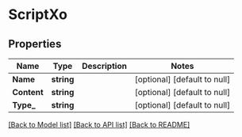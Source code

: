 # ScriptXo

## Properties
Name | Type | Description | Notes
------------ | ------------- | ------------- | -------------
**Name** | **string** |  | [optional] [default to null]
**Content** | **string** |  | [optional] [default to null]
**Type_** | **string** |  | [optional] [default to null]

[[Back to Model list]](../README.md#documentation-for-models) [[Back to API list]](../README.md#documentation-for-api-endpoints) [[Back to README]](../README.md)


